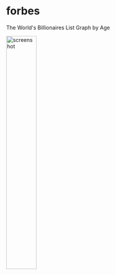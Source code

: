 # forbes
The World's Billionaires List Graph by Age

<img src="https://github.com/PatMyron/forbes/raw/master/screenshot.png" alt="screenshot" width="40%" height="auto">
